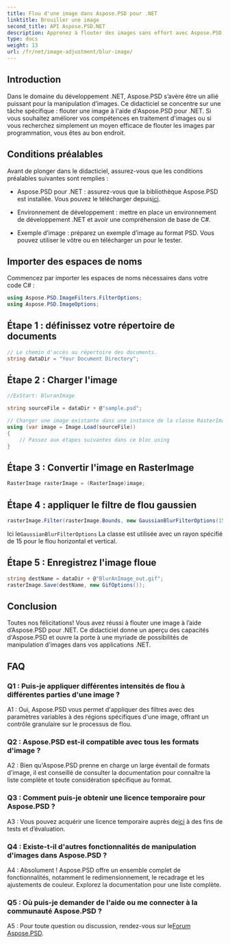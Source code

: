 ```yaml
---
title: Flou d'une image dans Aspose.PSD pour .NET
linktitle: Brouiller une image
second_title: API Aspose.PSD.NET
description: Apprenez à flouter des images sans effort avec Aspose.PSD pour .NET. Un guide étape par étape pour une manipulation transparente des images dans vos projets C#.
type: docs
weight: 13
url: /fr/net/image-adjustment/blur-image/
---
```

## Introduction

Dans le domaine du développement .NET, Aspose.PSD s’avère être un allié puissant pour la manipulation d’images. Ce didacticiel se concentre sur une tâche spécifique : flouter une image à l'aide d'Aspose.PSD pour .NET. Si vous souhaitez améliorer vos compétences en traitement d'images ou si vous recherchez simplement un moyen efficace de flouter les images par programmation, vous êtes au bon endroit.

## Conditions préalables

Avant de plonger dans le didacticiel, assurez-vous que les conditions préalables suivantes sont remplies :

-  Aspose.PSD pour .NET : assurez-vous que la bibliothèque Aspose.PSD est installée. Vous pouvez le télécharger depuis[ici](https://releases.aspose.com/psd/net/).

- Environnement de développement : mettre en place un environnement de développement .NET et avoir une compréhension de base de C#.

- Exemple d’image : préparez un exemple d’image au format PSD. Vous pouvez utiliser le vôtre ou en télécharger un pour le tester.

## Importer des espaces de noms

Commencez par importer les espaces de noms nécessaires dans votre code C# :

```csharp
using Aspose.PSD.ImageFilters.FilterOptions;
using Aspose.PSD.ImageOptions;
```

## Étape 1 : définissez votre répertoire de documents

```csharp
// Le chemin d'accès au répertoire des documents.
string dataDir = "Your Document Directory";
```

## Étape 2 : Charger l'image

```csharp
//ExStart: BluranImage

string sourceFile = dataDir + @"sample.psd";

// Charger une image existante dans une instance de la classe RasterImage
using (var image = Image.Load(sourceFile))
{
    // Passez aux étapes suivantes dans ce bloc using
}
```

## Étape 3 : Convertir l'image en RasterImage

```csharp
RasterImage rasterImage = (RasterImage)image;
```

## Étape 4 : appliquer le filtre de flou gaussien

```csharp
rasterImage.Filter(rasterImage.Bounds, new GaussianBlurFilterOptions(15, 15));
```

 Ici le`GaussianBlurFilterOptions` La classe est utilisée avec un rayon spécifié de 15 pour le flou horizontal et vertical.

## Étape 5 : Enregistrez l'image floue

```csharp
string destName = dataDir + @"BlurAnImage_out.gif";
rasterImage.Save(destName, new GifOptions());
```

## Conclusion

Toutes nos félicitations! Vous avez réussi à flouter une image à l’aide d’Aspose.PSD pour .NET. Ce didacticiel donne un aperçu des capacités d'Aspose.PSD et ouvre la porte à une myriade de possibilités de manipulation d'images dans vos applications .NET.

## FAQ

### Q1 : Puis-je appliquer différentes intensités de flou à différentes parties d'une image ?

A1 : Oui, Aspose.PSD vous permet d'appliquer des filtres avec des paramètres variables à des régions spécifiques d'une image, offrant un contrôle granulaire sur le processus de flou.

### Q2 : Aspose.PSD est-il compatible avec tous les formats d'image ?

A2 : Bien qu'Aspose.PSD prenne en charge un large éventail de formats d'image, il est conseillé de consulter la documentation pour connaître la liste complète et toute considération spécifique au format.

### Q3 : Comment puis-je obtenir une licence temporaire pour Aspose.PSD ?

 A3 : Vous pouvez acquérir une licence temporaire auprès de[ici](https://purchase.aspose.com/temporary-license/) à des fins de tests et d’évaluation.

### Q4 : Existe-t-il d'autres fonctionnalités de manipulation d'images dans Aspose.PSD ?

A4 : Absolument ! Aspose.PSD offre un ensemble complet de fonctionnalités, notamment le redimensionnement, le recadrage et les ajustements de couleur. Explorez la documentation pour une liste complète.

### Q5 : Où puis-je demander de l'aide ou me connecter à la communauté Aspose.PSD ?

 A5 : Pour toute question ou discussion, rendez-vous sur le[Forum Aspose.PSD](https://forum.aspose.com/c/psd/34).